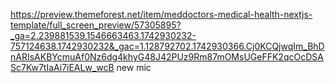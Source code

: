 


https://preview.themeforest.net/item/meddoctors-medical-health-nextjs-template/full_screen_preview/57305895?_ga=2.239881539.1546663463.1742930232-757124638.1742930232&_gac=1.128792702.1742930366.Cj0KCQjwqIm_BhDnARIsAKBYcmuAf0Nz6dg4khyG48J42PUz9Rm87mOMsUGeFFK2qcOcDSASc7Kw7tIaAi7iEALw_wcB
new mic

